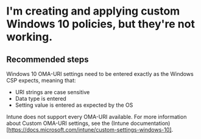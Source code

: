 <properties
	pageTitle="I'm creating and applying custom Windows 10 policies, but they're not working."
	description="I'm creating and applying custom Windows 10 policies, but they're not working."
	service="microsoft.intune"
	resource="intune"
	authors="mackie1604"
	displayOrder="3"
	selfHelpType="resource"
	supportTopicIds=""
	resourceTags="deviceconfiguration_selfhelp"
	productPesIds=""
	cloudEnvironments="public"
/>

# I'm creating and applying custom Windows 10 policies, but they're not working.

## **Recommended steps**

Windows 10 OMA-URI settings need to be entered exactly as the Windows CSP expects, meaning that:

* URI strings are case sensitive
* Data type is entered
* Setting value is entered as expected by the OS

Intune does not support every OMA-URI available. For more information about Custom OMA-URI settings, see the (Intune documentation)[https://docs.microsoft.com/intune/custom-settings-windows-10]. 

